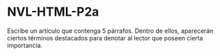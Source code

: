 # NVL-HTML-P2a
Escribe un artículo que contenga 5 párrafos. Dentro de ellos, aparecerán ciertos términos destacados para denotar al lector que poseen cierta importancia.
